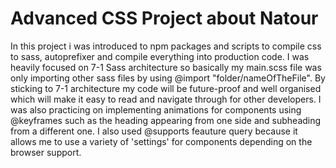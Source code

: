 # Advanced CSS Project about Natour

In this project i was introduced to npm packages and scripts to compile css to sass, autoprefixer and compile everything into production code. I was heavily focused on 7-1 Sass architecture so basically my main.scss file was only importing other sass files by using @import "folder/nameOfTheFile". By sticking to 7-1 architecture my code will be future-proof and well organised which will make it easy to read and navigate through for other developers. I was also practicing on implementing animations for components using @keyframes such as the heading appearing from one side and subheading from a different one. I also used @supports feauture query because it allows me to use a variety of 'settings' for components depending on the browser support.
